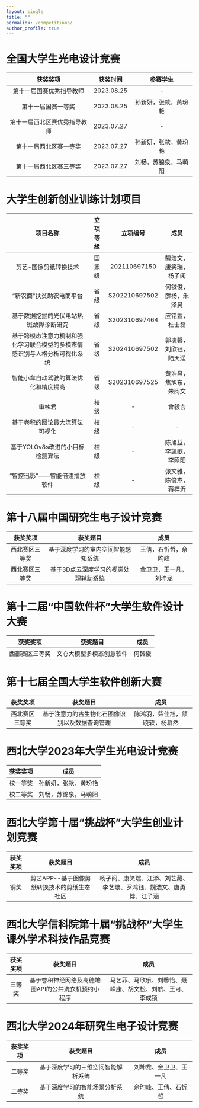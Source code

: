 ```yaml
---
layout: single
title: ""
permalink: /competitions/
author_profile: true
---
```


全国大学生光电设计竞赛
===

|获奖奖项|获奖时间|参赛学生|
|  :----:  |:----:  |:----:  |
| 第十一届国赛优秀指导教师 | 2023.08.25| - |
| 第十一届国赛一等奖 | 2023.08.25| 孙新妍，张款，黄玢艳|
| 第十一届西北区赛优秀指导教师 | 2023.07.27 | - |
| 第十一届西北区赛一等奖| 2023.07.27 | 孙新妍，张款，黄玢艳 |
| 第十一届西北区赛三等奖 |2023.07.27 |刘畅，苏锦泉，马萌阳|



大学生创新创业训练计划项目
===

|项目名称|立项等级|立项编号|成员|
|  :----:  |:----:  |:----:  |:----:  |
|剪艺-图像剪纸转换技术|国家级|202110697150|魏浩文，康笑瑞，杨子阅|
|“新农商"扶贫助农电商平台|省级|S202210697502|何铖俊，薛杨，朱泽昊|
|基于数据挖掘的光伏电站热斑故障诊断研究|省级|S202310697464|应铭萱，杜士磊|
|基于跨模态注意力机制和强化学习联合模型的多模态情感识别与人格分析可视化系统|省级|S202410697502|郭凌馨，刘欣钰，陆天遥|
|智能小车自动驾驶的算法优化和精度提高|省级|S202310697525|黄浩昌，焦旭东，朱阅文|
|审核君|校级|-|曾毅吉|
|基于卷积的图论最大流算法可视化|校级|-|-|
|基于YOLOv8s改进的小目标检测算法|校级|-|陈旭益，李凯歌，李照阳|
|“智控迅影”——智能倍速播放软件|校级|-|张文雅，陈俊杰，蒋梓沂|


第十八届中国研究生电子设计竞赛
===

|获奖奖项|获奖题目|成员|
|  :----:  |:----:  |:----:  |
|西北赛区三等奖|基于深度学习的室内空间智能感知系统|王倩，石忻哲，佘昀峰|
|西北赛区三等奖|基于3D点云深度学习的视觉处理辅助系统|金卫卫，王一凡，刘坤龙|


第十二届“中国软件杯”大学生软件设计大赛
===

|获奖奖项|获奖题目|成员|
|  :----:  |:----:  |:----:  |
|西部赛区三等奖|文心大模型多模态创意软件|何铖俊


第十七届全国大学生软件创新大赛
===

|获奖奖项|获奖题目|成员|
|  :----:  |:----:  |:----:  |
|西北赛区三等奖|基于注意力的古生物化石图像识别以及数据查询管理|陈鸿羽，柴佳旭，颜晓轶，杨慕然|


西北大学2023年大学生光电设计竞赛
===

|获奖奖项|成员|
|  :----:  |:----:  |
|校一等奖|孙新妍，张款，黄玢艳|
|校二等奖|刘畅，苏锦泉，马萌阳|


西北大学第十届“挑战杯”大学生创业计划竞赛
===

|获奖奖项|获奖题目|成员|
|  :----:  |:----:  |:----:  |
|铜奖|剪艺APP--基于图像剪纸转换技术的剪纸生态社区|杨子阅、康笑瑞、江添、刘艺藏、李艺璇、罗鸿钰、魏浩文、唐勇博、汪子涵|


西北大学信科院第十届“挑战杯”大学生课外学术科技作品竞赛
===

|获奖奖项|获奖题目|成员|
|  :----:  |:----:  |:----:  |
|三等奖|基于卷积神经网络及高德地圈API的公共洗衣机预约小程序|马艺菲、马欣乐、刘馨怡、聂嵘康、胡文松、刘航、王可、李成锁|

西北大学2024年研究生电子设计竞赛
===

|获奖奖项|获奖题目|成员|
|  :----:  |:----:  |:----:  |
|二等奖|基于深度学习的三维空问智能解析系统|刘坤龙、金卫卫、王一凡|
|二等奖|基于深度学习的智能场景分析系统|佘昀峰、王倩、石忻哲|


